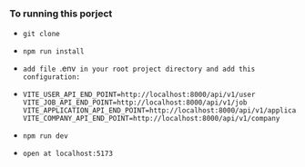 ### To running this porject
- `git clone`
- `npm run install`
- `add file `.env` in your root project directory and add this configuration:`

- 
  ```
  VITE_USER_API_END_POINT=http://localhost:8000/api/v1/user
  VITE_JOB_API_END_POINT=http://localhost:8000/api/v1/job
  VITE_APPLICATION_API_END_POINT=http://localhost:8000/api/v1/application
  VITE_COMPANY_API_END_POINT=http://localhost:8000/api/v1/company
  ```
- `npm run dev`
- `open at localhost:5173`
